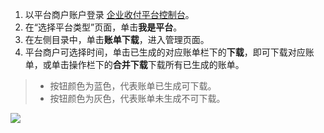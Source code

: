 1. 以平台商户账户登录 [企业收付平台控制台](https://console.cloud.tencent.com/cpdp)。
2. 在“选择平台类型”页面，单击**我是平台**。
3. 在左侧目录中，单击**账单下载**，进入管理页面。
4. 平台商户可选择时间，单击已生成的对应账单栏下的**下载**，即可下载对应账单，或单击操作栏下的**合并下载**下载所有已生成的账单。
>- 按钮颜色为蓝色，代表账单已生成可下载。
>- 按钮颜色为灰色，代表账单未生成不可下载。
>
![](https://main.qcloudimg.com/raw/90f8795b51c56e547c0687a36a3ec2e3.png)



